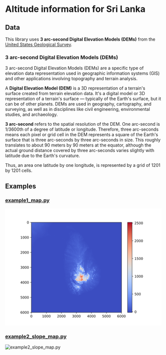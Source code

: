 # Altitude information for Sri Lanka

## Data

This library uses **3 arc-second Digital Elevation Models (DEMs)** from the [United States Geological Survey](https://www.usgs.gov/programs/national-geospatial-program/topographic-maps).

### 3 arc-second Digital Elevation Models (DEMs)

3 arc-second Digital Elevation Models (DEMs) are a specific type of elevation data representation used in geographic information systems (GIS) and other applications involving topography and terrain analysis. 

A **Digital Elevation Model (DEM)** is a 3D representation of a terrain's surface created from terrain elevation data. It's a digital model or 3D representation of a terrain's surface — typically of the Earth's surface, but it can be of other planets. DEMs are used in geography, cartography, and surveying, as well as in disciplines like civil engineering, environmental studies, and archaeology.

**3 arc-second** refers to the spatial resolution of the DEM. One arc-second is 1/3600th of a degree of latitude or longitude. Therefore, three arc-seconds means each pixel or grid cell in the DEM represents a square of the Earth's surface that is three arc-seconds by three arc-seconds in size. This roughly translates to about 90 meters by 90 meters at the equator, although the actual ground distance covered by three arc-seconds varies slightly with latitude due to the Earth's curvature.

Thus, an area one latitude by one longitude, is represented by a grid of 1201 by 1201 cells.

## Examples

### [example1_map.py](examples/example1_map.py)

![example1_map.py](examples/example1_map.py.png)

### [example2_slope_map.py](examples/example2_slope_map.py)

![example2_slope_map.py](examples/example2_slope_map.py.png) 
